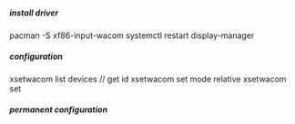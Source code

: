 ##### install driver
pacman -S xf86-input-wacom
systemctl restart display-manager

##### configuration
xsetwacom list devices  // get id
xsetwacom set <id> mode relative
xsetwacom set <id>
##### permanent configuration
